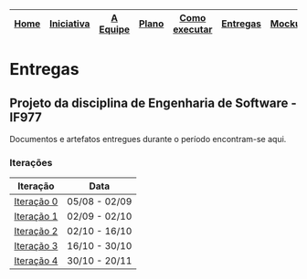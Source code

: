 [Home](/README.md) | [Iniciativa](#iniciativa) | [A Equipe](#a-equipe)| [Plano](#plano-de-desenvolvimento) | [Como executar](#como-executar) | [Entregas](/docs/iteracoes.md) | [Mockups](/docs/mockups.md) | [Scrum Planning](https://docs.google.com/spreadsheets/d/1IM-rr2NfbDLIVCjXCaKXF7hhWi1qT7XSH_i9--tT9F8/) |
|----|----|----|----|----|----|----|----|

# Entregas

## Projeto da disciplina de Engenharia de Software - IF977

Documentos e artefatos entregues durante o período encontram-se aqui.


### Iterações

| Iteração | Data |
|----------|----------|
|[Iteração 0](/docs/iteracoes/iteracao0/iteracao0.md) | 05/08 - 02/09 |
|[Iteração 1](/docs/iteracoes/iteracao1/iteracao1.md) | 02/09 - 02/10 |
|[Iteração 2](/docs/iteracoes/iteracao2/iteracao2.md) | 02/10 - 16/10 |
|[Iteração 3](/docs/iteracoes/iteracao3/iteracao3.md) | 16/10 - 30/10 |
|[Iteração 4](/docs/iteracoes/iteracao4/iteracao4.md) | 30/10 - 20/11 |
